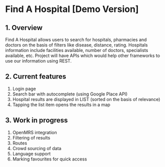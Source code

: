 # Find A Hospital [Demo Version]

## 1. Overview 

Find A Hospital allows users to search for hospitals, pharmacies and doctors on the basis of filters like disease, distance, rating. Hospitals information include facilities available, number of doctors, specialists available, etc. Project will have APIs which would help other frameworks to use our information using REST.

## 2. Current features

1. Login page
2. Search bar with autocomplete (using Google Place API)
3. Hospital results are displayed in LIST (sorted on the basis of relevance)
4. Tapping the list item opens the results in a map

## 3. Work in progress

1. OpenMRS integration
2. Filtering of results 
3. Routes 
4. Crowd sourcing of data
5. Language support 
6. Marking favourites for quick access
